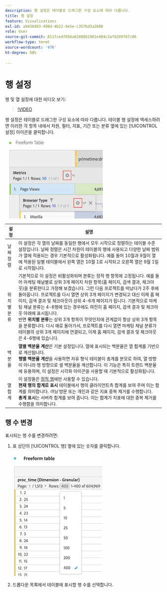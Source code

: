 ```yaml
---
description: 행 설정은 테이블로 드래그한 구성 요소에 따라 다릅니다.
title: 행 설정
feature: Visualizations
exl-id: a9438d83-498d-4b22-9e5e-c357bd3a2680
role: User
source-git-commit: 811fce4f056a6280081901e484c3af8209f87c06
workflow-type: tm+mt
source-wordcount: '476'
ht-degree: 88%

---
```


# 행 설정

행 및 열 설정에 대한 비디오 보기:

>[!VIDEO](https://video.tv.adobe.com/v/40382/?quality=12)

행 설정은 테이블로 드래그한 구성 요소에 따라 다릅니다. 테이블 행 설정에 액세스하려면 이러한 각 항목 내에서 차원, 필터, 지표, 기간 또는 분류 옆에 있는 [!UICONTROL 설정] 아이콘을 클릭합니다.

![지표에 대한 설정 아이콘을 강조 표시하는 자유 형식 테이블](assets/row-settings.png)

| 설정 | 설명 |
| --- | --- |
| 날짜 정렬 | 이 설정은 각 열의 날짜를 동일한 행에서 모두 시작으로 정렬하는 테이블 수준 설정입니다. 날짜 정렬은 시간 차원이 테이블의 행에 사용되고 다양한 날짜 범위가 열에 적용되는 경우 기본적으로 활성화됩니다. 예를 들어 10월과 9월이 열에 적용된 일별 테이블에서 왼쪽 열은 10월 1로 시작되고 오른쪽 열은 9월 1일로 시작됩니다. |
| 위치별 분류 | 기본적으로 이 설정은 비활성화되며 분류는 정적 행 항목에 고정됩니다. 예를 들어 마케팅 채널별로 상위 3개 페이지 차원 항목(홈 페이지, 검색 결과, 체크아웃)을 분류한다고 가정해 보겠습니다. 그런 다음 프로젝트를 떠났다가 2주 후에 돌아옵니다. 프로젝트를 다시 열면 상위 3개 페이지가 변경되고 대신 이제 홈 페이지, 검색 결과 및 체크아웃이 상위 4-6개 페이지가 됩니다. 기본적으로 마케팅 채널 분류는 4-6행에 있는 경우에도 여전히 홈 페이지, 검색 결과 및 체크아웃 아래에 표시됩니다. <br> 반면 **위치별 분류**&#x200B;는 상위 3개 항목이 무엇인지에 관계없이 항상 상위 3개 항목을 분류합니다. 다시 예로 돌아가서, 프로젝트를 다시 열면 마케팅 채널 분류가 테이블의 상위 3개 페이지에 연결되고, 이제 홈 페이지, 검색 결과 및 체크아웃은 4-6행에 있습니다. |
| 백분율 | **열별 백분율 계산**&#x200B;은 기본 설정입니다. 열에 표시되는 백분율은 열 합계를 기반으로 계산됩니다. <br>**행별 백분율 계산**&#x200B;을 사용하면 자유 형식 테이블이 총계를 분모로 하여, 열 방향이 아니라 행 방향으로 셀 백분율을 계산합니다. 이 기능은 특히 트렌드 백분율에 유용하며, 이 설정은 시각화 아이콘을 사용할 때 기본적으로 활성화됩니다. |
| 열 합계 | 이 설정들은 [정적 행](/help/analysis-workspace/visualizations/freeform-table/column-row-settings/manual-vs-dynamic-rows.md)에만 사용할 수 있습니다. <br> **현재 행의 합계로 표시** 테이블에서 행의 클라이언트측 합계를 보여 주며 이는 합계를 의미합니다. *아님* 방문 또는 개인과 같은 지표 중복 제거를 수행합니다. <br> **총계 표시**&#x200B;는 서버측 합계를 보여 줍니다. 이는 합계가 지표에 대한 중복 제거를 수행함을 의미합니다. |

## 행 수 변경

표시되는 행 수를 변경하려면:

1. 표 상단의 [!UICONTROL 행] 옆에 있는 숫자를 클릭합니다.

   ![표시된 행 수에 대한 의 드롭다운 목록을 표시하는 자유 형식 테이블입니다. 400개의 행이 선택되어 있습니다.](assets/row-number.png)

1. 드롭다운 목록에서 테이블에 표시할 행 수를 선택합니다.